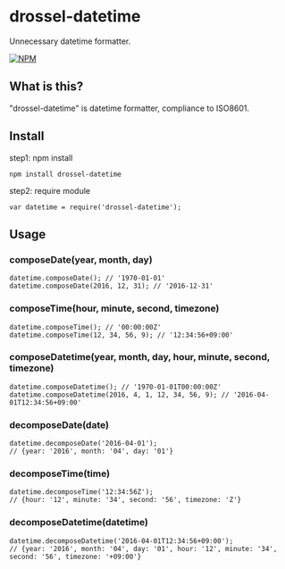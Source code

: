 # drossel-datetime
Unnecessary datetime formatter.

[![NPM](https://nodei.co/npm/drossel-datetime.png)](https://nodei.co/npm/drossel-datetime/)

## What is this?
"drossel-datetime" is datetime formatter, compliance to ISO8601.  

## Install
step1: npm install
```
npm install drossel-datetime
```

step2: require module
```
var datetime = require('drossel-datetime');
```

## Usage

### composeDate(year, month, day)
```
datetime.composeDate(); // '1970-01-01'
datetime.composeDate(2016, 12, 31); // '2016-12-31'
```

### composeTime(hour, minute, second, timezone)
```
datetime.composeTime(); // '00:00:00Z'
datetime.composeTime(12, 34, 56, 9); // '12:34:56+09:00'
```

### composeDatetime(year, month, day, hour, minute, second, timezone)
```
datetime.composeDatetime(); // '1970-01-01T00:00:00Z'
datetime.composeDatetime(2016, 4, 1, 12, 34, 56, 9); // '2016-04-01T12:34:56+09:00'
```

### decomposeDate(date)
```
datetime.decomposeDate('2016-04-01');
// {year: '2016', month: '04', day: '01'}
```

### decomposeTime(time)
```
datetime.decomposeTime('12:34:56Z');
// {hour: '12', minute: '34', second: '56', timezone: 'Z'}
```

### decomposeDatetime(datetime)
```
datetime.decomposeDatetime('2016-04-01T12:34:56+09:00');
// {year: '2016', month: '04', day: '01', hour: '12', minute: '34', second: '56', timezone: '+09:00'}
```

